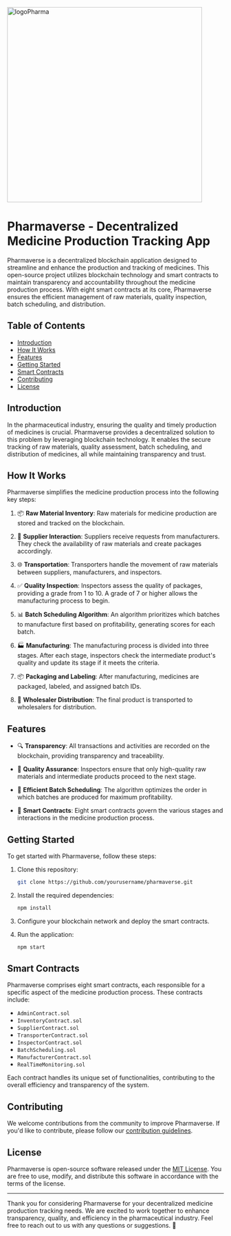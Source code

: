 <img width="453" alt="logoPharma" src="https://github.com/Team-Upsilon/.github/assets/103581884/3b87a7d7-5310-4c13-9057-dc8f1d6e06d6">

# Pharmaverse - Decentralized Medicine Production Tracking App

Pharmaverse is a decentralized blockchain application designed to streamline and enhance the production and tracking of medicines. This open-source project utilizes blockchain technology and smart contracts to maintain transparency and accountability throughout the medicine production process. With eight smart contracts at its core, Pharmaverse ensures the efficient management of raw materials, quality inspection, batch scheduling, and distribution.

## Table of Contents
- [Introduction](#introduction)
- [How It Works](#how-it-works)
- [Features](#features)
- [Getting Started](#getting-started)
- [Smart Contracts](#smart-contracts)
- [Contributing](#contributing)
- [License](#license)

## Introduction

In the pharmaceutical industry, ensuring the quality and timely production of medicines is crucial. Pharmaverse provides a decentralized solution to this problem by leveraging blockchain technology. It enables the secure tracking of raw materials, quality assessment, batch scheduling, and distribution of medicines, all while maintaining transparency and trust.

## How It Works

Pharmaverse simplifies the medicine production process into the following key steps:

1. 📦 **Raw Material Inventory**: Raw materials for medicine production are stored and tracked on the blockchain.

2. 🚚 **Supplier Interaction**: Suppliers receive requests from manufacturers. They check the availability of raw materials and create packages accordingly.

3. 🌐 **Transportation**: Transporters handle the movement of raw materials between suppliers, manufacturers, and inspectors.

4. ✅ **Quality Inspection**: Inspectors assess the quality of packages, providing a grade from 1 to 10. A grade of 7 or higher allows the manufacturing process to begin.

5. 📊 **Batch Scheduling Algorithm**: An algorithm prioritizes which batches to manufacture first based on profitability, generating scores for each batch.

6. 🏭 **Manufacturing**: The manufacturing process is divided into three stages. After each stage, inspectors check the intermediate product's quality and update its stage if it meets the criteria.

7. 📦 **Packaging and Labeling**: After manufacturing, medicines are packaged, labeled, and assigned batch IDs.

8. 🚛 **Wholesaler Distribution**: The final product is transported to wholesalers for distribution.

## Features

- 🔍 **Transparency**: All transactions and activities are recorded on the blockchain, providing transparency and traceability.

- 🧪 **Quality Assurance**: Inspectors ensure that only high-quality raw materials and intermediate products proceed to the next stage.

- 📅 **Efficient Batch Scheduling**: The algorithm optimizes the order in which batches are produced for maximum profitability.

- 💼 **Smart Contracts**: Eight smart contracts govern the various stages and interactions in the medicine production process.

## Getting Started

To get started with Pharmaverse, follow these steps:

1. Clone this repository:

   ```bash
   git clone https://github.com/yourusername/pharmaverse.git
   ```

2. Install the required dependencies:

   ```bash
   npm install
   ```

3. Configure your blockchain network and deploy the smart contracts.

4. Run the application:

   ```bash
   npm start
   ```

## Smart Contracts

Pharmaverse comprises eight smart contracts, each responsible for a specific aspect of the medicine production process. These contracts include:

- `AdminContract.sol`
- `InventoryContract.sol`
- `SupplierContract.sol`
- `TransporterContract.sol`
- `InspectorContract.sol`
- `BatchScheduling.sol`
- `ManufacturerContract.sol`
- `RealTimeMonitoring.sol`

Each contract handles its unique set of functionalities, contributing to the overall efficiency and transparency of the system.

## Contributing

We welcome contributions from the community to improve Pharmaverse. If you'd like to contribute, please follow our [contribution guidelines](CONTRIBUTING.md).

## License

Pharmaverse is open-source software released under the [MIT License](LICENSE). You are free to use, modify, and distribute this software in accordance with the terms of the license.

---

Thank you for considering Pharmaverse for your decentralized medicine production tracking needs. We are excited to work together to enhance transparency, quality, and efficiency in the pharmaceutical industry. Feel free to reach out to us with any questions or suggestions. 🚀
